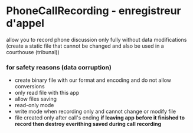 # PhoneCallRecording - enregistreur d'appel

allow you to record phone discussion only fully without data modifications (create a static file that cannot be changed and also be used in a courthouse (tribunal))

### for safety reasons (data corruption)

- create binary file with our format and encoding and do not allow conversions
- only read file with this app
- allow files saving
- read-only mode
- write mode when recording only and cannot change or modify file
- file created only after call's ending __if leaving app before it finished to record then destroy everithing saved during call recording__

<!-- end -->
